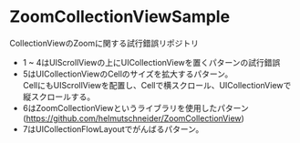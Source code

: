 # ZoomCollectionViewSample

CollectionViewのZoomに関する試行錯誤リポジトリ

- 1 ~ 4はUIScrollViewの上にUICollectionViewを置くパターンの試行錯誤
- 5はUICollectionViewのCellのサイズを拡大するパターン。  
CellにもUIScrollViewを配置し、Cellで横スクロール、UICollectionViewで縦スクロールする。
- 6はZoomCollectionViewというライブラリを使用したパターン(https://github.com/helmutschneider/ZoomCollectionView)
- 7はUICollectionFlowLayoutでがんばるパターン。

